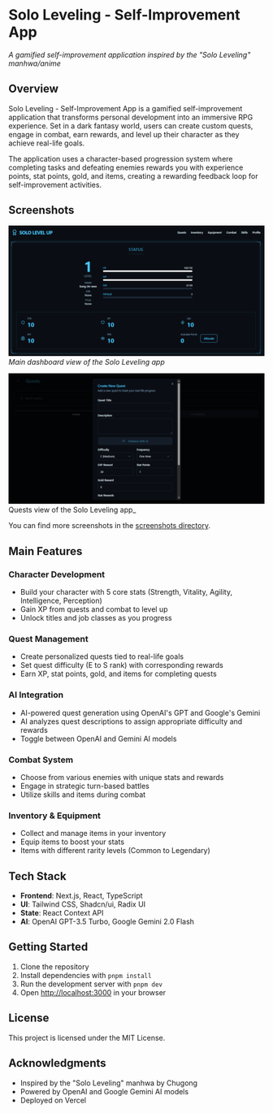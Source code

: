# Solo Leveling - Self-Improvement App

_A gamified self-improvement application inspired by the "Solo Leveling" manhwa/anime_

## Overview

Solo Leveling - Self-Improvement App is a gamified self-improvement application that transforms personal development into an immersive RPG experience. Set in a dark fantasy world, users can create custom quests, engage in combat, earn rewards, and level up their character as they achieve real-life goals.

The application uses a character-based progression system where completing tasks and defeating enemies rewards you with experience points, stat points, gold, and items, creating a rewarding feedback loop for self-improvement activities.

## Screenshots

![Dashboard Screenshot](/public/screenshots/dashboard-screenshot.png)
_Main dashboard view of the Solo Leveling app_

![Quests Screenshot](/public/screenshots/quests-screenshot.png)
Quests view of the Solo Leveling app\_

You can find more screenshots in the [screenshots directory](/public/screenshots/).

## Main Features

### Character Development

- Build your character with 5 core stats (Strength, Vitality, Agility, Intelligence, Perception)
- Gain XP from quests and combat to level up
- Unlock titles and job classes as you progress

### Quest Management

- Create personalized quests tied to real-life goals
- Set quest difficulty (E to S rank) with corresponding rewards
- Earn XP, stat points, gold, and items for completing quests

### AI Integration

- AI-powered quest generation using OpenAI's GPT and Google's Gemini
- AI analyzes quest descriptions to assign appropriate difficulty and rewards
- Toggle between OpenAI and Gemini AI models

### Combat System

- Choose from various enemies with unique stats and rewards
- Engage in strategic turn-based battles
- Utilize skills and items during combat

### Inventory & Equipment

- Collect and manage items in your inventory
- Equip items to boost your stats
- Items with different rarity levels (Common to Legendary)

## Tech Stack

- **Frontend**: Next.js, React, TypeScript
- **UI**: Tailwind CSS, Shadcn/ui, Radix UI
- **State**: React Context API
- **AI**: OpenAI GPT-3.5 Turbo, Google Gemini 2.0 Flash

## Getting Started

1. Clone the repository
2. Install dependencies with `pnpm install`
3. Run the development server with `pnpm dev`
4. Open [http://localhost:3000](http://localhost:3000) in your browser

## License

This project is licensed under the MIT License.

## Acknowledgments

- Inspired by the "Solo Leveling" manhwa by Chugong
- Powered by OpenAI and Google Gemini AI models
- Deployed on Vercel
